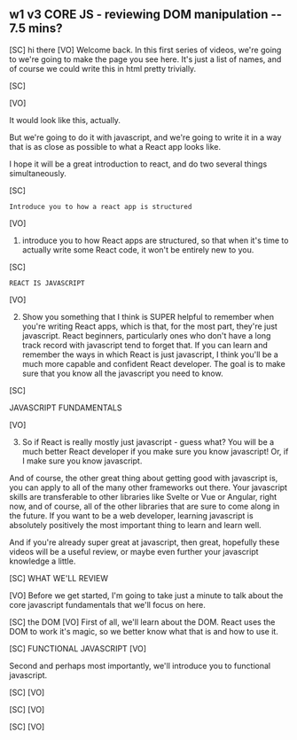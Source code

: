 ## w1 v3 CORE JS - reviewing DOM manipulation -- 7.5 mins?

[SC]
hi there
[VO]
Welcome back. In this first series of videos, we're going to we're going to make the page you see here. It's just a list of names, and of course we could write this in html pretty trivially.

[SC]

[VO]

It would look like this, actually.

But we're going to do it with javascript, and we're going to write it in a way that is as close as possible to what a React app looks like.

I hope it will be a great introduction to react, and do two several things simultaneously.

[SC]

    Introduce you to how a react app is structured

[VO]

1. introduce you to how React apps are structured, so that when it's time to actually write some React code, it won't be entirely new to you.

[SC]

    REACT IS JAVASCRIPT

[VO]

2. Show you something that I think is SUPER helpful to remember when you're writing React apps, which is that, for the most part, they're just javascript. React beginners, particularly ones who don't have a long track record with javascript tend to forget that. If you can learn and remember the ways in which React is just javascript, I think you'll be a much more capable and confident React developer. The goal is to make sure that you know all the javascript you need to know.

[SC]

JAVASCRIPT FUNDAMENTALS

[VO]

3. So if React is really mostly just javascript - guess what? You will be a much better React developer if you make sure you know javascript! Or, if I make sure you know javascript.

And of course, the other great thing about getting good with javascript is, you can apply to all of the many other frameworks out there. Your javascript skills are transferable to other libraries like Svelte or Vue or Angular, right now, and of course, all of the other libraries that are sure to come along in the future. If you want to be a web developer, learning javascript is absolutely positively the most important thing to learn and learn well.

And if you're already super great at javascript, then great, hopefully these videos will be a useful review, or maybe even further your javascript knowledge a little.

[SC]
WHAT WE'LL REVIEW

[VO]
Before we get started, I'm going to take just a minute to talk about the core javascript fundamentals that we'll focus on here.

[SC]
the DOM
[VO]
First of all, we'll learn about the DOM. React uses the DOM to work it's magic, so we better know what that is and how to use it.

[SC]
FUNCTIONAL JAVASCRIPT
[VO]

Second and perhaps most importantly, we'll introduce you to functional javascript.

[SC]
[VO]

[SC]
[VO]

[SC]
[VO]
